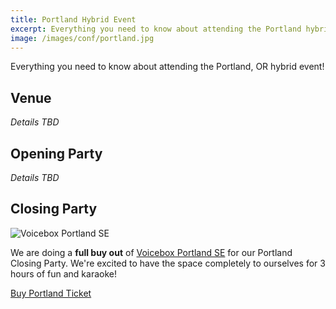 ```yaml
---
title: Portland Hybrid Event
excerpt: Everything you need to know about attending the Portland hybrid event!
image: /images/conf/portland.jpg
---
```

Everything you need to know about attending the Portland, OR hybrid event!

## Venue

*Details TBD*
## Opening Party

*Details TBD*
## Closing Party

![Voicebox Portland SE](/images/conf/voicebox-pdx-se.png)

We are doing a **full buy out** of [Voicebox Portland SE](https://voiceboxkaraoke.com/locations/southeast-portland/) for our Portland Closing Party. We're excited to have the space completely to ourselves for 3 hours of fun and karaoke!


<div class="cta"><a href="https://ti.to/event-loop/cascadiajs-2021">Buy Portland Ticket</a></div>